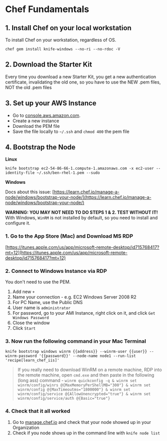 # Chef Fundamentals

## 1. Install Chef on your local workstation

To install Chef on your workstation, regardless of OS.

    chef gem install knife-windows --no-ri --no-rdoc -V

## 2. Download the Starter Kit

Every time you download a new Starter Kit, you get a
new authentication certificate, invalidating the old one, so
you have to use the NEW .pem files, NOT the old .pem
files 

## 3. Set up your AWS Instance

* Go to [console.aws.amazon.com](https://console.aws.amazon.com). 
* Create a new instance
* Download the PEM file
* Save the file locally to `~/.ssh` and `chmod 400` the pem file

## 4. Bootstrap the Node

**Linux** 

    knife bootstrap ec2-54-86-66-1.compute-1.amazonaws.com -x ec2-user --identity-file ~/.ssh/ben-rhel-1.pem --sudo
    
**Windows**

Docs about this issue: [https://learn.chef.io/manage-a-node/windows/bootstrap-your-node/](https://learn.chef.io/manage-a-node/windows/bootstrap-your-node/)

**WARNING: YOU MAY NOT NEED TO DO STEPS 1 & 2. TEST WITHOUT IT!**
With Windows, `WinRM` is not installed by default, so you need to install and configure it.

### 1. Go to the App Store (Mac) and Download MS RDP

[https://itunes.apple.com/us/app/microsoft-remote-desktop/id715768417?mt=12](https://itunes.apple.com/us/app/microsoft-remote-desktop/id715768417?mt=12)

### 2. Connect to Windows Instance via RDP

You don't need to use the PEM.

1. Add new `+`
2. Name your connection - e.g. EC2 Windows Server 2008 R2
3. For PC Name, use the Public DNS
4. User name is `administrator`
5. For password, go to your AMI Instance, right click on it, and click `Get Windows Password`
6. Close the window
7. Click `Start`

### 3. Now run the following command in your Mac Terminal

    knife bootstrap windows winrm {{address}} --winrm-user {{user}} --winrm-password '{{password}}' --node-name node1 --run-list 'recipe[learn_chef_iis]'

> If you really need to download WinRM on a remote machine, RDP into the remote machine, open `cmd.exe` and then paste in the following (long ass) command - `winrm quickconfig -q & winrm set winrm/config/winrs @{MaxMemoryPerShellMB="300"} & winrm set winrm/config @{MaxTimeoutms="1800000"} & winrm set winrm/config/service @{AllowUnencrypted="true"} & winrm set winrm/config/service/auth @{Basic="true"}`

### 4. Check that it all worked

1. Go to [manage.chef.io](https://manage.chef.io/) and check that your node showed up in your Organization
2. Check if you node shows up in the command line with `knife node list`




